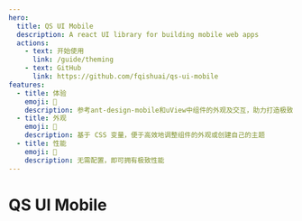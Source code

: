 ```yaml
---
hero:
  title: QS UI Mobile
  description: A react UI library for building mobile web apps
  actions:
    - text: 开始使用
      link: /guide/theming
    - text: GitHub
      link: https://github.com/fqishuai/qs-ui-mobile
features:
  - title: 体验
    emoji: 💎
    description: 参考ant-design-mobile和uView中组件的外观及交互，助力打造极致体验的产品
  - title: 外观
    emoji: 🌈
    description: 基于 CSS 变量，便于高效地调整组件的外观或创建自己的主题
  - title: 性能
    emoji: 🚀
    description: 无需配置，即可拥有极致性能
---
```


# QS UI Mobile

